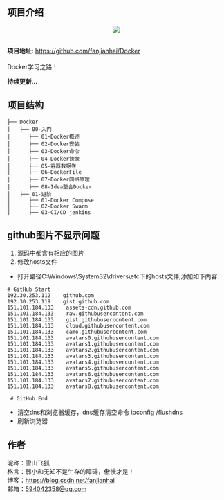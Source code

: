 ## 项目介绍

<div style="text-align: center;">
<img src="https://ss3.bdstatic.com/70cFv8Sh_Q1YnxGkpoWK1HF6hhy/it/u=1589818293,2913011842&fm=26&gp=0.jpg"/>
</div>
<br/>

**项目地址:** https://github.com/fanjianhai/Docker
<br/><br/> Docker学习之路！

**持续更新...** 

## 项目结构

```
├── Docker
│   ├── 00-入门
│      ├── 01-Docker概述
│      ├── 02-Docker安装
│      ├── 03-Docker命令
│      ├── 04-Docker镜像
│      ├── 05-容器数据卷
│      ├── 06-DockerFile
│      ├── 07-Docker网络原理
│      ├── 08-Idea整合Docker
│   ├── 01-进阶
│      ├── 01-Docker Compose
│      ├── 02-Docker Swarm
│      ├── 03-CI/CD jenkins
```

## github图片不显示问题
1. 源码中都含有相应的图片
2. 修改hosts文件
- 打开路径C:\Windows\System32\drivers\etc下的hosts文件,添加如下内容
```
# GitHub Start 
192.30.253.112    github.com 
192.30.253.119    gist.github.com
151.101.184.133    assets-cdn.github.com
151.101.184.133    raw.githubusercontent.com
151.101.184.133    gist.githubusercontent.com
151.101.184.133    cloud.githubusercontent.com
151.101.184.133    camo.githubusercontent.com
151.101.184.133    avatars0.githubusercontent.com
151.101.184.133    avatars1.githubusercontent.com
151.101.184.133    avatars2.githubusercontent.com
151.101.184.133    avatars3.githubusercontent.com
151.101.184.133    avatars4.githubusercontent.com
151.101.184.133    avatars5.githubusercontent.com
151.101.184.133    avatars6.githubusercontent.com
151.101.184.133    avatars7.githubusercontent.com
151.101.184.133    avatars8.githubusercontent.com
 
 # GitHub End
```
- 清空dns和浏览器缓存，dns缓存清空命令 ipconfig /flushdns
- 刷新浏览器

## 作者
昵称：雪山飞狐<br/>
格言：弱小和无知不是生存的障碍，傲慢才是！<br/>
博客：https://blog.csdn.net/fanjianhai <br/>
邮箱：594042358@qq.com <br/>




